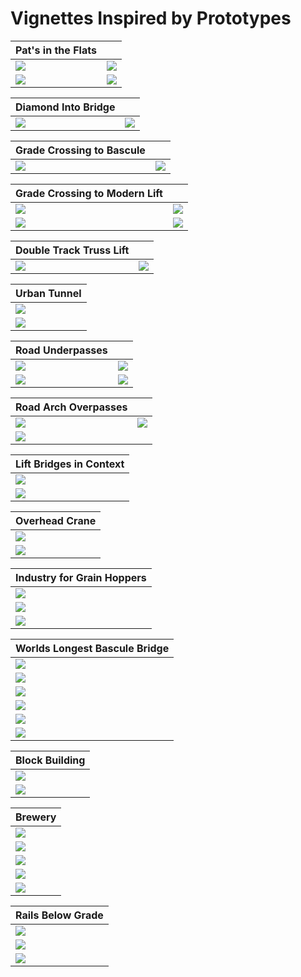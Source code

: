 # Vignettes Inspired by Prototypes

| Pat's in the Flats           |                              |
|------------------------------|------------------------------|
|![](../20230822/!IMG_1018.png)|![](../buildingPatsInFlats/PatsOilStorageBackground.png)|
|![](./steelViaduct.png)       |![](./buildingPatsFromAbove.png)|

| Diamond Into Bridge          |                              |
|------------------------------|------------------------------|
|![](../prototypeInspiration/levelCrossingAtBridge_p.png)|![](./diamondIntoBridge.png)|

| Grade Crossing to Bascule    |                              |
|------------------------------|------------------------------|
|![](gradeCrossingToBascule.png)|![](./basculeSetting.png)|

| Grade Crossing to Modern Lift|                              |
|------------------------------|------------------------------|
|![](./gradeCrossingToModernLift.png) |![](../prototypeInspiration/Screen18.png) |
|![](../prototypeInspiration/curveToLiftBridge.png)| ![](./modernLiftBridgeSide.png) |

| Double Track Truss Lift      |                              |
|------------------------------|------------------------------|
|![](./doubleTrackTrussLift_p.png)|![](./doubleTrackTrussLift_.png)|

| Urban Tunnel      |
|------------------------------|
|![](./urbanTunnelA_p.png)|
|![](./urbanTunnelA.png)|

| Road Underpasses             |                              |
|------------------------------|------------------------------|
|![](./pennUnderpassA_p.png)   |![](./pennRoadUnderpassA.png) |
|![](./underpassB_p.png)       |![](./underpassB.png)         |

| Road Arch Overpasses         |                              |
|------------------------------|------------------------------|
|![](./roadArchOverpass_p.png) |![](./roadArchOverpass.png)   |
|![](../20230906/IMG_1208.png)|


| Lift Bridges in Context      |
|------------------------------|
|![](./railLiftBridges_p.png)  |
|![](../20230906/IMG_1217.png) |

| Overhead Crane               |
|------------------------------|
|![](./overheadCrane_p.png)|
|![](./overheadCrane.png)|

| Industry for Grain Hoppers   |
|------------------------------|
|![](../prototypeInspiration/industry.png)|
|![](../20230906/IMG_1231.png)|
|![](industryForGrainHoppersB_p.png)|

| Worlds Longest Bascule Bridge|
|------------------------------|
|![](./basculeA_p.png)|
|![](./basculeA.png)|
|![](./basculeB_p.png)|
|![](./basculeB.png)|
|![](./basculeC_p.png)|
|![](./basculeC.png)|

| Block Building               |
|------------------------------|
|![](protoB.png)               |
|![](buildingBlockFrontB.png)  |

| Brewery                      |
|------------------------------|
|![](buildingBrewA_p.png)      |
|![](buildingBrewA.png)        |
|![](buildingBrewB_p.png)      |
|![](buildingBrewB.png)        |
|![](IMG_1228.png)             |

| Rails Below Grade            |
|------------------------------|
|![](./railsBelowGradeA_p.png)|
|![](./railsBelowGradeA.png)|
|![](./railsBelowGradeB_p.png)|

